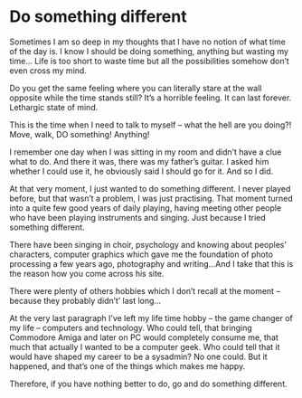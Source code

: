 # Do something different

Sometimes I am so deep in my thoughts that I have no notion of what time of the day is. I know I should be doing something, anything but wasting my time&#8230; Life is too short to waste time but all the possibilities somehow don’t even cross my mind.

Do you get the same feeling where you can literally stare at the wall opposite while the time stands still? It’s a horrible feeling. It can last forever. Lethargic state of mind.

This is the time when I need to talk to myself – what the hell are you doing?! Move, walk, DO something! Anything!

I remember one day when I was sitting in my room and didn&#8217;t have a clue what to do. And there it was, there was my father’s guitar. I asked him whether I could use it, he obviously said I should go for it. And so I did.

At that very moment, I just wanted to do something different. I never played before, but that wasn’t a problem, I was just practising. That moment turned into a quite few good years of daily playing, having meeting other people who have been playing instruments and singing. Just because I tried something different.

There have been singing in choir, psychology and knowing about peoples’ characters, computer graphics which gave me the foundation of photo processing a few years ago, photography and writing&#8230;And I take that this is the reason how you come across his site.

There were plenty of others hobbies which I don’t recall at the moment – because they probably didn&#8217;t&#8217; last long&#8230;

At the very last paragraph I’ve left my life time hobby – the game changer of my life – computers and technology. Who could tell, that bringing Commodore Amiga and later on PC would completely consume me, that much that actually I wanted to be a computer geek. Who could tell that it would have shaped my career to be a sysadmin? No one could. But it happened, and that’s one of the things which makes me happy.

Therefore, if you have nothing better to do, go and do something different.

<span class="embed-youtube" style="text-align:center; display: block;"></span>


